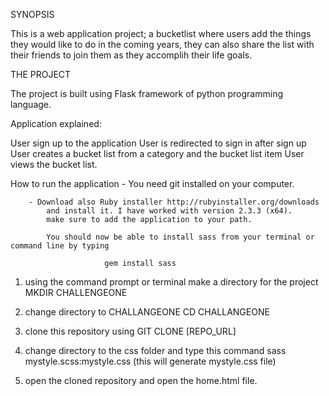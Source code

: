 SYNOPSIS

This is a web application project; a bucketlist where users add the things they would like to do
in the coming years, they can also share the list with their friends to join them as they accomplih their life goals.


THE PROJECT

The project is built using Flask framework of python programming language.

Application explained:

User sign up to the application
User is redirected to sign in after sign up
User creates a bucket list from a category and the bucket list item
User views the bucket list.


How to run the application
		- You need git installed on your computer.

		- Download also Ruby installer http://rubyinstaller.org/downloads  
			and install it. I have worked with version 2.3.3 (x64). 
			make sure to add the application to your path.

			You should now be able to install sass from your terminal or command line by typing     

						 gem install sass


1. using the command prompt or terminal make a directory for the project  MKDIR CHALLENGEONE

2. change directory to CHALLANGEONE  CD CHALLANGEONE

3. clone this repository using GIT CLONE [REPO_URL]

4. change directory to the css folder and type this command sass mystyle.scss:mystyle.css  (this will generate mystyle.css file)

4. open the cloned repository and open the home.html file.


